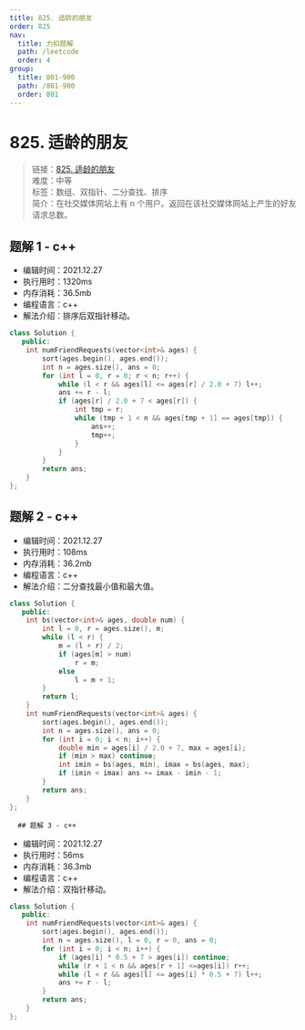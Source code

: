 ```yaml
---
title: 825. 适龄的朋友
order: 825
nav:
  title: 力扣题解
  path: /leetcode
  order: 4
group:
  title: 801-900
  path: /801-900
  order: 801
---
```


# 825. 适龄的朋友
    
> 链接：[825. 适龄的朋友](https://leetcode-cn.com/problems/friends-of-appropriate-ages/)  
> 难度：中等  
> 标签：数组、双指针、二分查找、排序  
> 简介：在社交媒体网站上有 n 个用户。返回在该社交媒体网站上产生的好友请求总数。
      
## 题解 1 - c++
- 编辑时间：2021.12.27
- 执行用时：1320ms
- 内存消耗：36.5mb
- 编程语言：c++
- 解法介绍：排序后双指针移动。
```c++
class Solution {
   public:
    int numFriendRequests(vector<int>& ages) {
        sort(ages.begin(), ages.end());
        int n = ages.size(), ans = 0;
        for (int l = 0, r = 0; r < n; r++) {
            while (l < r && ages[l] <= ages[r] / 2.0 + 7) l++;
            ans += r - l;
            if (ages[r] / 2.0 + 7 < ages[r]) {
                int tmp = r;
                while (tmp + 1 < n && ages[tmp + 1] == ages[tmp]) {
                    ans++;
                    tmp++;
                }
            }
        }
        return ans;
    }
};
```

## 题解 2 - c++
- 编辑时间：2021.12.27
- 执行用时：108ms
- 内存消耗：36.2mb
- 编程语言：c++
- 解法介绍：二分查找最小值和最大值。
```c++
class Solution {
   public:
    int bs(vector<int>& ages, double num) {
        int l = 0, r = ages.size(), m;
        while (l < r) {
            m = (l + r) / 2;
            if (ages[m] > num)
                r = m;
            else
                l = m + 1;
        }
        return l;
    }
    int numFriendRequests(vector<int>& ages) {
        sort(ages.begin(), ages.end());
        int n = ages.size(), ans = 0;
        for (int i = 0; i < n; i++) {
            double min = ages[i] / 2.0 + 7, max = ages[i];
            if (min > max) continue;
            int imin = bs(ages, min), imax = bs(ages, max);
            if (imin < imax) ans += imax - imin - 1;
        }
        return ans;
    }
};
```

      ## 题解 3 - c++
- 编辑时间：2021.12.27
- 执行用时：56ms
- 内存消耗：36.3mb
- 编程语言：c++
- 解法介绍：双指针移动。
```c++
class Solution {
   public:
    int numFriendRequests(vector<int>& ages) {
        sort(ages.begin(), ages.end());
        int n = ages.size(), l = 0, r = 0, ans = 0;
        for (int i = 0; i < n; i++) {
            if (ages[i] * 0.5 + 7 > ages[i]) continue; 
            while (r + 1 < n && ages[r + 1] <=ages[i]) r++;
            while (l < r && ages[l] <= ages[i] * 0.5 + 7) l++;
            ans += r - l;
        }
        return ans;
    }
};
```

